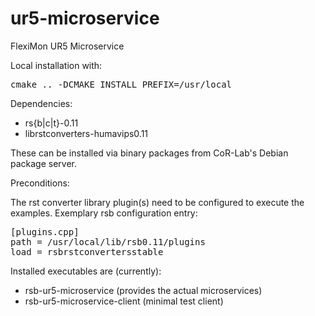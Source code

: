 # ur5-microservice

FlexiMon UR5 Microservice

Local installation with:

<pre>
cmake .. -DCMAKE_INSTALL_PREFIX=/usr/local
</pre>

Dependencies:

* rs{b|c|t}-0.11
* librstconverters-humavips0.11

These can be installed via binary packages from CoR-Lab's Debian package server.

Preconditions:

The rst converter library plugin(s) need to be configured to execute the examples. Exemplary rsb configuration entry:

<pre>
[plugins.cpp]
path = /usr/local/lib/rsb0.11/plugins
load = rsbrstconvertersstable
</pre>

Installed executables are (currently):

* rsb-ur5-microservice (provides the actual microservices)
* rsb-ur5-microservice-client (minimal test client)

